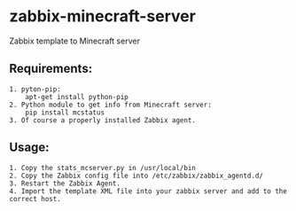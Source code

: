 # zabbix-minecraft-server
Zabbix template to Minecraft server

## Requirements:
    1. pyton-pip: 
        apt-get install python-pip
    2. Python module to get info from Minecraft server: 
        pip install mcstatus
    3. Of course a properly installed Zabbix agent.

## Usage:
    1. Copy the stats_mcserver.py in /usr/local/bin
    2. Copy the Zabbix config file into /etc/zabbix/zabbix_agentd.d/
    3. Restart the Zabbix Agent.
    4. Import the template XML file into your zabbix server and add to the correct host.

